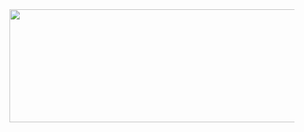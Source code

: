 <div align="center">
  <img src="https://github-readme-stats.vercel.app/api?username=william-Dic&show_icons=true&bg_color=00000000" width="650" height="200" />
</div>
